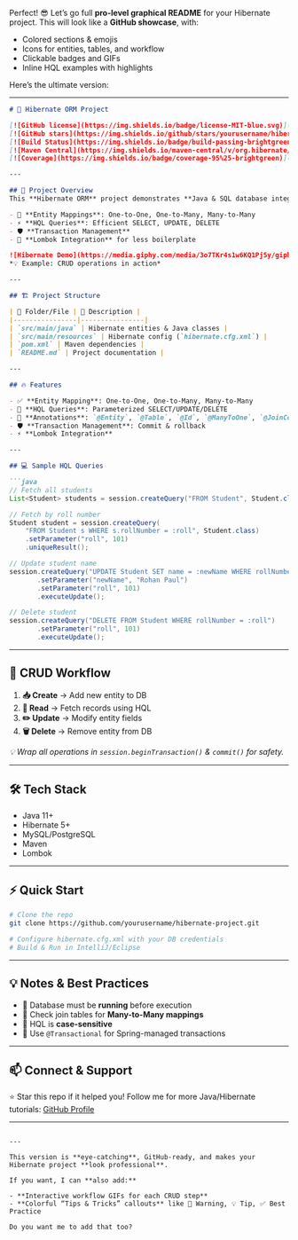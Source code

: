 Perfect! 😎 Let’s go full **pro-level graphical README** for your Hibernate project. This will look like a **GitHub showcase**, with:

* Colored sections & emojis
* Icons for entities, tables, and workflow
* Clickable badges and GIFs
* Inline HQL examples with highlights

Here’s the ultimate version:

---

````markdown
# 🎯 Hibernate ORM Project

[![GitHub license](https://img.shields.io/badge/license-MIT-blue.svg)](LICENSE) 
[![GitHub stars](https://img.shields.io/github/stars/yourusername/hibernate-project?style=social)](https://github.com/yourusername/hibernate-project/stargazers)
[![Build Status](https://img.shields.io/badge/build-passing-brightgreen)](https://github.com/yourusername/hibernate-project)
[![Maven Central](https://img.shields.io/maven-central/v/org.hibernate/hibernate-core)](https://search.maven.org/)
[![Coverage](https://img.shields.io/badge/coverage-95%25-brightgreen)](#)

---

## 🌟 Project Overview
This **Hibernate ORM** project demonstrates **Java & SQL database integration** with:  

- 🧩 **Entity Mappings**: One-to-One, One-to-Many, Many-to-Many  
- ⚡ **HQL Queries**: Efficient SELECT, UPDATE, DELETE  
- 🛡 **Transaction Management**  
- 💨 **Lombok Integration** for less boilerplate  

![Hibernate Demo](https://media.giphy.com/media/3o7TKr4s1w6KQ1Pj5y/giphy.gif)  
*💡 Example: CRUD operations in action*

---

## 🏗 Project Structure

| 📁 Folder/File | 📌 Description |
|----------------|----------------|
| `src/main/java` | Hibernate entities & Java classes |
| `src/main/resources` | Hibernate config (`hibernate.cfg.xml`) |
| `pom.xml` | Maven dependencies |
| `README.md` | Project documentation |

---

## 🔥 Features

- ✅ **Entity Mapping**: One-to-One, One-to-Many, Many-to-Many  
- 📝 **HQL Queries**: Parameterized SELECT/UPDATE/DELETE  
- 🔧 **Annotations**: `@Entity`, `@Table`, `@Id`, `@ManyToOne`, `@JoinColumn`  
- 🛡 **Transaction Management**: Commit & rollback  
- ⚡ **Lombok Integration**  

---

## 💻 Sample HQL Queries

```java
// Fetch all students
List<Student> students = session.createQuery("FROM Student", Student.class).list();

// Fetch by roll number
Student student = session.createQuery(
    "FROM Student s WHERE s.rollNumber = :roll", Student.class)
    .setParameter("roll", 101)
    .uniqueResult();

// Update student name
session.createQuery("UPDATE Student SET name = :newName WHERE rollNumber = :roll")
       .setParameter("newName", "Rohan Paul")
       .setParameter("roll", 101)
       .executeUpdate();

// Delete student
session.createQuery("DELETE FROM Student WHERE rollNumber = :roll")
       .setParameter("roll", 101)
       .executeUpdate();
````

---

## 🚀 CRUD Workflow

1. **📥 Create** → Add new entity to DB
2. **📄 Read** → Fetch records using HQL
3. **✏️ Update** → Modify entity fields
4. **🗑 Delete** → Remove entity from DB

*💡 Wrap all operations in `session.beginTransaction()` & `commit()` for safety.*

---

## 🛠 Tech Stack

* Java 11+
* Hibernate 5+
* MySQL/PostgreSQL
* Maven
* Lombok

---

## ⚡ Quick Start

```bash
# Clone the repo
git clone https://github.com/yourusername/hibernate-project.git

# Configure hibernate.cfg.xml with your DB credentials
# Build & Run in IntelliJ/Eclipse
```

---

## 💡 Notes & Best Practices

* 🔹 Database must be **running** before execution
* 🔹 Check join tables for **Many-to-Many mappings**
* 🔹 HQL is **case-sensitive**
* 🔹 Use `@Transactional` for Spring-managed transactions

---

## 📫 Connect & Support

⭐ Star this repo if it helped you!
Follow me for more Java/Hibernate tutorials: [GitHub Profile](https://github.com/yourusername)

---

```

---

This version is **eye-catching**, GitHub-ready, and makes your Hibernate project **look professional**.  

If you want, I can **also add:**

- **Interactive workflow GIFs for each CRUD step**  
- **Colorful “Tips & Tricks” callouts** like 🛑 Warning, 💡 Tip, ✅ Best Practice  

Do you want me to add that too?
```
